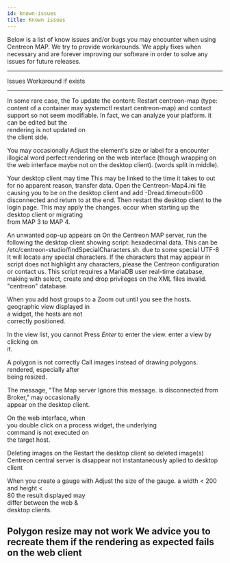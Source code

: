```yaml
---
id: known-issues
title: Known issues
---
```


Below is a list of know issues and/or bugs you may encounter when using
Centreon MAP. We try to provide workarounds. We apply fixes when
necessary and are forever improving our software in order to solve any
issues for future releases.

  ------------------------------------------------------------------------------
  Issues                        Workaround if exists
  ----------------------------- ------------------------------------------------
  In some rare case, the        To update the content: Restart centreon-map (type:
  content of a container may    systemctl restart centreon-map) and contact support so
  not seem modifiable. In fact, we can analyze your platform.
  it can be edited but the      
  rendering is not updated on   
  the client side.              

  You may occasionally          Adjust the element\'s size or label for a
  encounter illogical word      perfect rendering on the web interface (though
  wrapping on the web interface maybe not on the desktop client).
  (words split in middle).      

  Your desktop client may time  This may be linked to the time it takes to
  out for no apparent reason,   transfer data. Open the Centreon-Map4.ini file
  causing you to be             on the desktop client and add -Dread.timeout=600
  disconnected and return to    at the end. Then restart the desktop client to
  the login page. This may      apply the changes.
  occur when starting up the    
  desktop client or migrating   
  from MAP 3 to MAP 4.          

  An unwanted pop-up appears on On the Centreon MAP server, run the following
  the desktop client showing    script:
  hexadecimal data. This can be /etc/centreon-studio/findSpecialCharacters.sh.
  due to some special UTF-8     It will locate any special characters. If the
  characters that may appear in script does not highlight any characters, please
  the Centreon configuration or contact us. This script requires a MariaDB user
  real-time database, making    with select, create and drop privileges on the
  XML files invalid.            \"centreon\" database.

  When you add host groups to a Zoom out until you see the hosts.
  geographic view displayed in  
  a widget, the hosts are not   
  correctly positioned.         

  In the view list, you cannot  Press *Enter* to enter the view.
  enter a view by clicking on   
  it.                           

  A polygon is not correctly    Call images instead of drawing polygons.
  rendered, especially after    
  being resized.                

  The message, \"The Map server Ignore this message.
  is disconnected from          
  Broker,\" may occasionally    
  appear on the desktop client. 

  On the web interface, when    
  you double click on a process 
  widget, the underlying        
  command is not executed on    
  the target host.              

  Deleting images on the        Restart the desktop client so deleted image(s)
  Centreon central server is    disappear
  not instantaneously aplied to 
  desktop client                

  When you create a gauge with  Adjust the size of the gauge.
  a width \< 200 and height \<  
  80 the result displayed may   
  differ between the web &      
  desktop clients.              

  Polygon resize may not work   We advice you to recreate them if the rendering
  as expected                   fails on the web client
  ------------------------------------------------------------------------------
